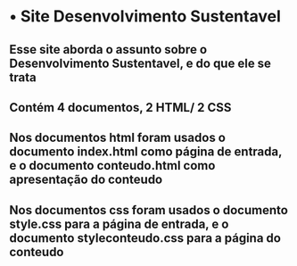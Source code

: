 # • Site Desenvolvimento Sustentavel

## Esse site aborda o assunto sobre o Desenvolvimento Sustentavel, e do que ele se trata

## Contém 4 documentos, 2 HTML/ 2 CSS

## Nos documentos html foram usados o documento index.html como página de entrada, e o documento conteudo.html como apresentação do conteudo
## Nos documentos css foram usados o documento style.css para a página de entrada, e o documento styleconteudo.css para a página do conteudo
